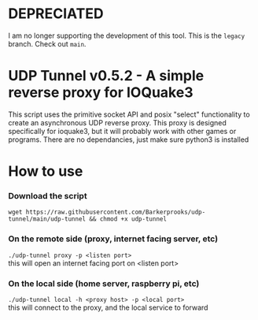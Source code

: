 # DEPRECIATED
I am no longer supporting the development of this tool. This is the `legacy` branch. Check out `main`.
# UDP Tunnel v0.5.2 - A simple reverse proxy for IOQuake3
This script uses the primitive socket API and posix "select" functionality to create an asynchronous UDP reverse proxy. This proxy is designed specifically for ioquake3, but it will probably work
with other games or programs. There are no dependancies, just make sure python3 is installed
# How to use
### Download the script
```
wget https://raw.githubusercontent.com/Barkerprooks/udp-tunnel/main/udp-tunnel && chmod +x udp-tunnel
```
### On the remote side (proxy, internet facing server, etc)
`./udp-tunnel proxy -p <listen port>`\
this will open an internet facing port on \<listen port\>
### On the local side (home server, raspberry pi, etc)
`./udp-tunnel local -h <proxy host> -p <local port>`\
this will connect to the proxy, and the local service to forward
